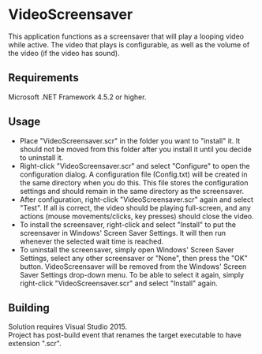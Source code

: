 # VideoScreensaver
This application functions as a screensaver that will play a looping video while active. The video that plays is configurable, as well as the volume of the video (if the video has sound).

## Requirements
Microsoft .NET Framework 4.5.2 or higher.

## Usage
* Place "VideoScreensaver.scr" in the folder you want to "install" it. It should not be moved from this folder after you install it until you decide to uninstall it.
* Right-click "VideoScreensaver.scr" and select "Configure" to open the configuration dialog. A configuration file (Config.txt) will be created in the same directory when you do this. This file stores the configuration settings and should remain in the same directory as the screensaver.
* After configuration, right-click "VideoScreensaver.scr" again and select "Test". If all is correct, the video should be playing full-screen, and any actions (mouse movements/clicks, key presses) should close the video.
* To install the screensaver, right-click and select "Install" to put the screensaver in Windows' Screen Saver Settings. It will then run whenever the selected wait time is reached.
* To uninstall the screensaver, simply open Windows' Screen Saver Settings, select any other screensaver or "None", then press the "OK" button. VideoScreensaver will be removed from the Windows' Screen Saver Settings drop-down menu. To be able to select it again, simply right-click "VideoScreensaver.scr" and select "Install" again.

## Building
Solution requires Visual Studio 2015.  
Project has post-build event that renames the target executable to have extension ".scr".
